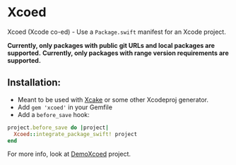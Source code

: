 # Xcoed

Xcoed (Xcode co-ed) - Use a `Package.swift` manifest for an Xcode project.

**Currently, only packages with public git URLs and local packages are supported.**
**Currently, only packages with range version requirements are supported.**

## Installation:

* Meant to be used with [Xcake](https://github.com/igor-makarov/xcake) or some other Xcodeproj generator.
* Add `gem 'xcoed'` in your Gemfile
* Add a `before_save` hook:  
```ruby
project.before_save do |project|
  Xcoed::integrate_package_swift! project
end
```

For more info, look at [DemoXcoed](https://github.com/igor-makarov/DemoXcoed) project.
